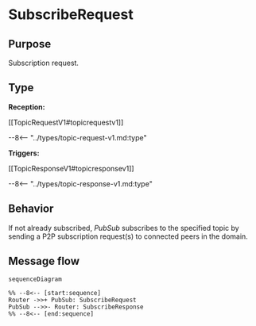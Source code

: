 <div class="message" markdown>


# SubscribeRequest


## Purpose


<!-- --8<-- [start:purpose] -->
Subscription request.
<!-- --8<-- [end:purpose] -->

## Type


 <!-- --8<-- [start:type] -->
**Reception:**

[[TopicRequestV1#topicrequestv1]]

--8<-- "../types/topic-request-v1.md:type"

**Triggers:**

[[TopicResponseV1#topicresponsev1]]

--8<-- "../types/topic-response-v1.md:type"
<!-- --8<-- [end:type] -->

## Behavior


<!-- --8<-- [start:behavior] -->
If not already subscribed, *PubSub* subscribes to the specified topic
by sending a P2P subscription request(s) to connected peers in the domain.
<!-- --8<-- [end:behavior] -->

## Message flow


<!-- --8<-- [start:messages] -->
```mermaid
sequenceDiagram

%% --8<-- [start:sequence]
Router ->>+ PubSub: SubscribeRequest
PubSub -->>- Router: SubscribeResponse
%% --8<-- [end:sequence]
```
<!-- --8<-- [end:messages] -->

</div>
